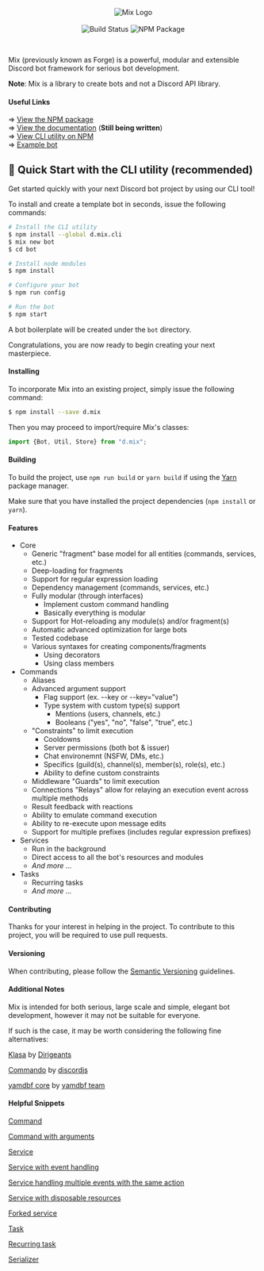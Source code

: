 <p align="center">
  <img alt="Mix Logo" src="https://raw.githubusercontent.com/discord-mix/mix/dev-2.0/logo-large.png">
  <br />
  <br />
  <img alt="Build Status" src="https://travis-ci.com/discord-mix/mix.svg?branch=dev-2.0">
  <img alt="NPM Package" src="https://badge.fury.io/js/%40cloudrex%2Fforge.svg">
</p>

<br />

Mix (previously known as Forge) is a powerful, modular and extensible Discord bot framework for serious bot development.

**Note**: Mix is a library to create bots and not a Discord API library.

#### Useful Links

=> [View the NPM package](https://www.npmjs.com/package/@cloudrex/forge)<br />
=> [View the documentation](https://cloudrex.gitbook.io/forge/) (**Still being written**)<br />
=> [View CLI utility on NPM](https://www.npmjs.com/package/d.mix.cli)<br />
=> [Example bot](https://github.com/discord-mix/example-bot)<br />

## 🍭 Quick Start with the CLI utility (recommended)

Get started quickly with your next Discord bot project by using our CLI tool!

To install and create a template bot in seconds, issue the following commands:

```bash
# Install the CLI utility
$ npm install --global d.mix.cli
$ mix new bot
$ cd bot

# Install node modules
$ npm install

# Configure your bot
$ npm run config

# Run the bot
$ npm start
```

A bot boilerplate will be created under the `bot` directory.

Congratulations, you are now ready to begin creating your next masterpiece.

#### Installing

To incorporate Mix into an existing project, simply issue the following command:

```bash
$ npm install --save d.mix
```

Then you may proceed to import/require Mix's classes:

```ts
import {Bot, Util, Store} from "d.mix";
```

#### Building

To build the project, use `npm run build` or `yarn build` if using the [Yarn](https://yarnpkg.com/) package manager.

Make sure that you have installed the project dependencies (`npm install` or `yarn`).

#### Features

* Core
    * Generic "fragment" base model for all entities (commands, services, etc.)
    * Deep-loading for fragments
    * Support for regular expression loading
    * Dependency management (commands, services, etc.)
    * Fully modular (through interfaces)
        * Implement custom command handling
        * Basically everything is modular
    * Support for Hot-reloading any module(s) and/or fragment(s)
    * Automatic advanced optimization for large bots
    * Tested codebase
    * Various syntaxes for creating components/fragments
        * Using decorators
        * Using class members
* Commands
    * Aliases
    * Advanced argument support
        * Flag support (ex. --key or --key="value")
        * Type system with custom type(s) support
            * Mentions (users, channels, etc.)
            * Booleans ("yes", "no", "false", "true", etc.)
    * "Constraints" to limit execution
        * Cooldowns
        * Server permissions (both bot & issuer)
        * Chat environemnt (NSFW, DMs, etc.)
        * Specifics (guild(s), channel(s), member(s), role(s), etc.)
        * Ability to define custom constraints
    * Middleware "Guards" to limit execution
    * Connections "Relays" allow for relaying an execution event across multiple methods
    * Result feedback with reactions
    * Ability to emulate command execution
    * Ability to re-execute upon message edits
    * Support for multiple prefixes (includes regular expression prefixes)
* Services
    * Run in the background
    * Direct access to all the bot's resources and modules
    * *And more ...*
* Tasks
    * Recurring tasks
    * *And more ...*

#### Contributing

Thanks for your interest in helping in the project. To contribute to this project, you will be required to use pull requests.

#### Versioning

When contributing, please follow the [Semantic Versioning](https://semver.org/) guidelines.

#### Additional Notes

Mix is intended for both serious, large scale and simple, elegant bot development, however it may not be suitable for everyone.

If such is the case, it may be worth considering the following fine alternatives:

[Klasa](https://github.com/dirigeants/klasa) by [Dirigeants](https://github.com/dirigeants)

[Commando](https://github.com/discordjs/Commando) by [discordjs](https://github.com/discordjs)

[yamdbf core](https://github.com/yamdbf/core) by [yamdbf team](https://github.com/yamdbf)

#### Helpful Snippets

[Command](https://github.com/discord-mix/mix/blob/dev-2.0/EXAMPLES.MD#command)

[Command with arguments](https://github.com/discord-mix/mix/blob/dev-2.0/EXAMPLES.MD#command-with-arguments)

[Service](https://github.com/discord-mix/mix/blob/dev-2.0/EXAMPLES.MD#service)

[Service with event handling](https://github.com/discord-mix/mix/blob/dev-2.0/EXAMPLES.MD#service-with-event-handling)

[Service handling multiple events with the same action](https://github.com/discord-mix/mix/blob/dev-2.0/EXAMPLES.MD#service-handling-multiple-events-with-the-same-action)

[Service with disposable resources](https://github.com/discord-mix/mix/blob/dev-2.0/EXAMPLES.MD#service-with-disposable-resources)

[Forked service](https://github.com/discord-mix/mix/blob/dev-2.0/EXAMPLES.MD#forked-service)

[Task](https://github.com/discord-mix/mix/blob/dev-2.0/EXAMPLES.MD#task)

[Recurring task](https://github.com/discord-mix/mix/blob/dev-2.0/EXAMPLES.MD#recurring-task)

[Serializer](https://github.com/discord-mix/mix/blob/dev-2.0/EXAMPLES.MD#serializer)
